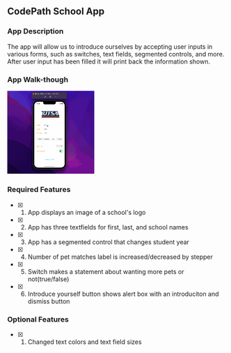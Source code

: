 ## CodePath School App

### App Description

The app will allow us to introduce ourselves by accepting user inputs in various forms, such as switches, text fields, segmented controls, and more. After user input has been filled it will print back the information shown.

### App Walk-though

<img src="./app_demo.gif" width=200><br>


### Required Features

- [X] 1. App displays an image of a school's logo
- [X] 2. App has three textfields for first, last, and school names
- [X] 3. App has a segmented control that changes student year
- [X] 4. Number of pet matches label is increased/decreased by stepper
- [X] 5. Switch makes a statement about wanting more pets or not(true/false) 
- [X] 6. Introduce yourself button shows alert box with an introduciton and dismiss button

### Optional Features

- [X] 1. Changed text colors and text field sizes
